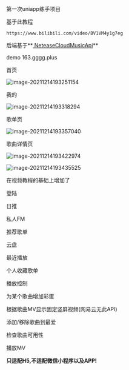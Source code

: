 第一次uniapp练手项目

基于此教程

```
https://www.bilibili.com/video/BV1VM4y1g7eg
```

后端基于**[ NeteaseCloudMusicApi](https://github.com/Binaryify/NeteaseCloudMusicApi)**

demo  163.gggg.plus

首页

![image-20211214193251154](https://qinfengge-1256120090.cos.ap-chengdu.myqcloud.com/hexo/cos/image-20211214193251154.png)

我的

![image-20211214193318294](https://qinfengge-1256120090.cos.ap-chengdu.myqcloud.com/hexo/cos/image-20211214193318294.png)

歌单页

![image-20211214193357040](https://qinfengge-1256120090.cos.ap-chengdu.myqcloud.com/hexo/cos/image-20211214193357040.png)

歌曲详情页

![image-20211214193422974](https://qinfengge-1256120090.cos.ap-chengdu.myqcloud.com/hexo/cos/image-20211214193422974.png)

![image-20211214193435525](https://qinfengge-1256120090.cos.ap-chengdu.myqcloud.com/hexo/cos/image-20211214193435525.png)

在视频教程的基础上增加了

登陆

日推

私人FM

推荐歌单

云盘

最近播放

个人收藏歌单

播放控制

为某个歌曲增加彩蛋

根据歌曲MV显示固定竖屏视频(网易云无此API)

添加/移除歌曲到最爱

检查歌曲可用性

播放MV

**只适配H5,不适配微信小程序以及APP!**

